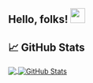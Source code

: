 ## Hello, folks! <img src="https://raw.githubusercontent.com/MartinHeinz/MartinHeinz/master/wave.gif" width="30px">

## &#x1f4c8; GitHub Stats
<a href="https://github.com/mingcnjs/mingcnjs">
  <img align="center" src="https://github-readme-stats.vercel.app/api/top-langs/?username=mingcnjs&title_color=ffffff&text_color=c9cacc&icon_color=2bbc8a&bg_color=1d1f21&langs_count=3" />
</a>
<a href="https://github.com/mingcnjs/mingcnjs">
  <img align="center" src="https://github-readme-stats.vercel.app/api?username=mingcnjs&show_icons=true&line_height=27&count_private=true&title_color=ffffff&text_color=c9cacc&icon_color=2bbc8a&bg_color=1d1f21" alt="GitHub Stats" />
</a>
